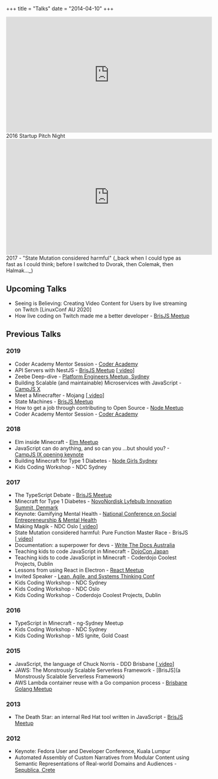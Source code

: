 +++
title = "Talks"
date = "2014-04-10"
+++
<div class="iframe-container">
<iframe width="560" height="315" src="https://www.youtube.com/embed/qJdkMBQkhqA" frameborder="0" allow="accelerometer; autoplay; encrypted-media; gyroscope; picture-in-picture" allowfullscreen></iframe>
</div>
2016 Startup Pitch Night

<div class="iframe-container">
<iframe width="560" height="315" src="https://www.youtube.com/embed/lcab4NEp65M" frameborder="0" allow="accelerometer; autoplay; encrypted-media; gyroscope; picture-in-picture" allowfullscreen></iframe>
</div>
2017 - "State Mutation considered harmful" (_back when I could type as fast as I could think; before I switched to Dvorak, then Colemak, then Halmak..._)

## Upcoming Talks

* Seeing is Believing: Creating Video Content for Users by live streaming on Twitch [LinuxConf AU 2020]
* How live coding on Twitch made me a better developer - [BrisJS Meetup](https://www.meetup.com/BrisJS/events/fxdfkryzqbdb/)

## Previous Talks

### 2019

* Coder Academy Mentor Session - [Coder Academy](https://twitter.com/ashlebug/status/1192286109738225665)
* API Servers with NestJS - [BrisJS Meetup](https://www.meetup.com/BrisJS/events/fxdfkryzpbgb/) [[<i class='fab fa-youtube'></i> video](https://www.youtube.com/watch?v=9w3Zp3mphPQ)]
* Zeebe Deep-dive - [Platform Engineers Meetup, Sydney](https://www.meetup.com/Sydney-PE/events/264546925/)
* Building Scalable (and maintainable) Microservices with JavaScript - [CampJS X](https://x.campjs.org/speakers)
* Meet a Minecrafter - Mojang [[<i class='fab fa-youtube'></i> video](https://www.youtube.com/watch?v=8xbnDMuFdQ0)]
* State Machines - [BrisJS Meetup](https://www.meetup.com/BrisJS/events/mhnwzqyzlbhb/)
* How to get a job through contributing to Open Source - [Node Meetup](https://twitter.com/stephsocial_/status/1132938056460144640)
* Coder Academy Mentor Session - [Coder Academy](https://twitter.com/ashlebug/status/1115860438493880320)

### 2018

* Elm inside Minecraft - [Elm Meetup](https://twitter.com/unixbigot/status/1065537785770078208)
* JavaScript can do anything, and so can you …but should you? - [CampJS IX opening keynote](https://ix.campjs.org/speakers/)
* Building Minecraft for Type 1 Diabetes - [Node Girls Sydney](https://twitter.com/MusesCodeJSSyd/status/1041666034862764032)
* Kids Coding Workshop - NDC Sydney

### 2017

* The TypeScript Debate - [BrisJS Meetup](https://www.meetup.com/BrisJS/events/qswzrkywnbdb/)
* Minecraft for Type 1 Diabetes - [NovoNordisk Lyfebulb Innovation Summit, Denmark](https://lyfebulb.com/innovation-award/novo-nordisk-2017/)
* Keynote: Gamifying Mental Health - [National Conference on Social Entrepreneurship & Mental Health](https://twitter.com/sitapati/status/896225010934661120)
* Making Magik - NDC Oslo [[<i class='fab fa-youtube'></i> video](https://vimeo.com/223984710)]
* State Mutation considered harmful: Pure Function Master Race - BrisJS [[<i class='fab fa-youtube'></i> video](https://www.youtube.com/watch?v=lcab4NEp65M)]
* Documentation: a superpower for devs - [Write The Docs Australia](https://www.meetup.com/Write-the-Docs-Australia/events/235449558/)
* Teaching kids to code JavaScript in Minecraft - [DojoCon Japan](https://coderdojo.com/2017/11/02/whats-happening-at-dojocon-japan-2017/)
* Teaching kids to code JavaScript in Minecraft - Coderdojo Coolest Projects, Dublin
* Lessons from using React in Electron - [React Meetup](https://www.meetup.com/reactbris/events/237333127/)
* Invited Speaker - [Lean, Agile, and Systems Thinking Conf](https://www.lastconference.com/brisbane/2017/speakers/)
* Kids Coding Workshop - NDC Sydney
* Kids Coding Workshop - NDC Oslo
* Kids Coding Workshop - Coderdojo Coolest Projects, Dublin


### 2016

* TypeScript in Minecraft - ng-Sydney Meetup
* Kids Coding Workshop - NDC Sydney
* Kids Coding Workshop - MS Ignite, Gold Coast

### 2015

* JavaScript, the language of Chuck Norris - DDD Brisbane [[<i class='fab fa-youtube'></i> video](https://www.youtube.com/watch?v=Yb-TpGsnrH4)]
* JAWS: The Monstrously Scalable Serverless Framework - [BrisJS](a Monstrously Scalable Serverless Framework) 
* AWS Lambda container reuse with a Go companion process - [Brisbane Golang Meetup](https://www.meetup.com/Brisbane-Golang-Meetup/events/225062229/)

### 2013

* The Death Star: an internal Red Hat tool written in JavaScript - [BrisJS Meetup](https://www.meetup.com/BrisJS/photos/14603092/230508642/)

### 2012

* Keynote: Fedora User and Developer Conference, Kuala Lumpur
* Automated Assembly of Custom Narratives from Modular Content using Semantic Representations of Real-world Domains and Audiences - [Sepublica, Crete](https://pdfs.semanticscholar.org/741b/b2f709a77f54c4280981c3914348d8998558.pdf)


